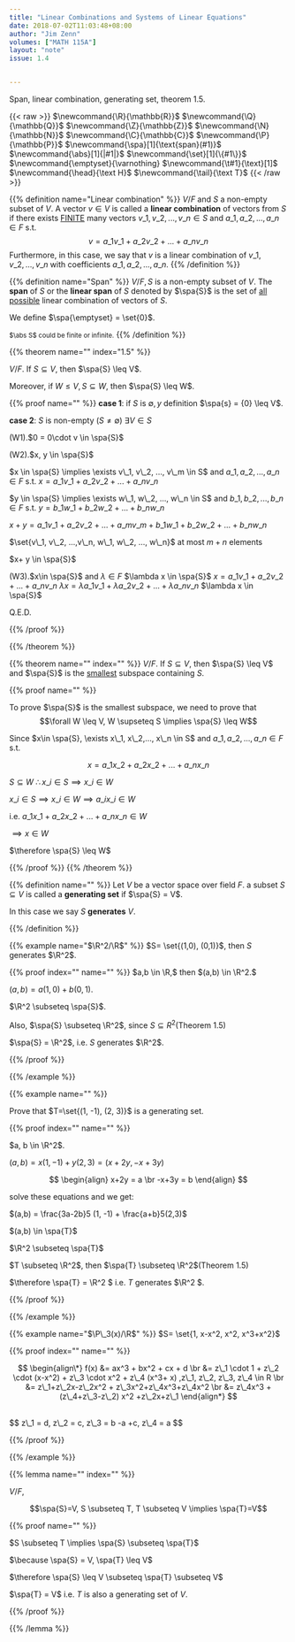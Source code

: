 ```yaml
---
title: "Linear Combinations and Systems of Linear Equations"
date: 2018-07-02T11:03:48+08:00
author: "Jim Zenn"
volumes: ["MATH 115A"]
layout: "note"
issue: 1.4


---
```


Span, linear combination, generating set, theorem 1.5.

<!--more-->

<div class="latex-macros">
  {{< raw >}}
    $\newcommand{\R}{\mathbb{R}}$
    $\newcommand{\Q}{\mathbb{Q}}$
    $\newcommand{\Z}{\mathbb{Z}}$
    $\newcommand{\N}{\mathbb{N}}$
    $\newcommand{\C}{\mathbb{C}}$
    $\newcommand{\P}{\mathbb{P}}$
    $\newcommand{\spa}[1]{\text{span}(#1)}$
    $\newcommand{\abs}[1]{|#1|}$
    $\newcommand{\set}[1]{\{#1\}}$
    $\newcommand{\emptyset}{\varnothing}
    $\newcommand{\t#1}{\text}[1]$
    $\newcommand{\head}{\text H}$
    $\newcommand{\tail}{\text T}$
  {{< /raw >}}
</div>


{{% definition name="Linear combination" %}}
$V/F$ and $S$ a non-empty subset of $V$. A vector $v \in V$ is called a **linear combination** of vectors from $S$ if there exists <u>FINITE</u> many vectors $v\_1, v\_2, ..., v\_n \in S$ and $a\_1, a\_2, ..., a\_n \in F$ s.t. $$v = a\_1v\_1 + a\_2v\_2 + ... + a\_nv\_n$$
Furthermore, in this case, we say that $v$ is a linear combination of $v\_1, v\_2, ..., v\_n$ with coefficients $a\_1, a\_2, ..., a\_n$.
{{% /definition %}}

{{% definition name="Span" %}}
$V/F, S$ is a non-empty subset of $V$.
The **span** of $S$ or the **linear span** of $S$ denoted by $\spa{S}$ is the set of <u>all possible</u> linear combination of vectors of $S$.

We define $\spa{\emptyset} = \set{0}$.

<small>$\abs S$ could be finite or infinite.</small>
{{% /definition %}}

{{% theorem name="" index="1.5" %}}

$V/F$. If $S \subseteq V$, then $\spa{S} \leq V$.

Moreover, if $W \leq V, S\subseteq W$, then $\spa{S} \leq W$.

{{% proof name="" %}}
**case 1**:
if $S$ is $\emptyset, y$ definition $\spa{s} = {0} \leq V$.

**case 2**:
$S$ is non-empty $(S \neq \emptyset)$
$\exists V \in S$

(W1).$0 = 0\cdot v \in \spa{S}$

(W2).$x, y \in \spa{S}$

$x \in \spa{S} \implies \exists v\_1, v\_2, ..., v\_m \in S$ and $a\_1, a\_2, ..., a\_n \in F$ s.t.
$x = a\_1v\_1 + a\_2v\_2 + ... + a\_nv\_n$


$y \in \spa{S} \implies \exists w\_1, w\_2, ..., w\_n \in S$ and $b\_1, b\_2, ..., b\_n \in F$ s.t.
$y = b\_1w\_1 + b\_2w\_2 + ... + b\_nw\_n$

$x + y = a\_1v\_1 + a\_2v\_2 + ... + a\_mv\_m + b\_1w\_1 + b\_2w\_2 + ... + b\_nw\_n$

$\set{v\_1, v\_2, ...,v\_n, w\_1, w\_2, ..., w\_n}$ at most $m+n$ elements

$x+ y \in \spa{S}$

(W3).$x\in \spa{S}$ and $\lambda \in F$
$\lambda x \in \spa{S}$
$x = a\_1v\_1 + a\_2v\_2 + ... + a\_nv\_n$
$\lambda x = \lambda a\_1v\_1 + \lambda a\_2v\_2 + ... + \lambda a\_nv\_n$
$\lambda x \in \spa{S}$

Q.E.D.

{{% /proof %}}

{{% /theorem %}}

{{% theorem name="" index="" %}}
$V/F$. If $S \subseteq V$, then $\spa{S} \leq V$ and $\spa{S}$ is the <u>smallest</u> subspace containing $S$.

{{% proof name="" %}}

To prove $\spa{S}$ is the smallest subspace, we need to prove that $$\forall W \leq V, W \supseteq S \implies \spa{S} \leq W$$

Since $x\in \spa{S}, \exists x\_1, x\_2,..., x\_n \in S$ and $a\_1, a\_2, ..., a\_n \in F$ s.t.

$$x = a\_1x\_2 + a\_2x\_2 + ... + a\_nx\_n$$

$S\subseteq W$
$\therefore x\_i \in S \implies x\_i \in W$

$x\_i \in S \implies x\_i \in W \implies a\_ix\_i \in W$

i.e. $a\_1x\_1 + a\_2x\_2 + ... + a\_nx\_n \in W$

$\implies x\in W$

$\therefore \spa{S} \leq W$

{{% /proof %}}
{{% /theorem %}}


{{% definition name="" %}}
Let $V$ be a vector space over field $F$. a subset $S \subseteq V$ is called a **generating set** if $\spa{S} = V$.

In this case we say $S$ **generates** $V$.

{{% /definition %}}

{{% example name="$\R^2/\R$" %}}
$S= \set{(1,0), (0,1)}$, then $S$ generates $\R^2$.

{{% proof index="" name="" %}}
$a,b \in \R,$ then $(a,b) \in \R^2.$

$(a, b) = a(1,0) + b(0,1).$

$\R^2 \subseteq \spa{S}$.

Also, $\spa{S} \subseteq \R^2$, since $S \subseteq R^2$(Theorem 1.5)

$\spa{S} = \R^2$, i.e. $S$ generates $\R^2$.

{{% /proof %}}


{{% /example %}}

{{% example name="" %}}

Prove that $T=\set{(1, -1), (2, 3)}$ is a generating set.

{{% proof index="" name="" %}}

$a, b \in \R^2$.

$(a,b) = x(1, -1) + y (2,3) = (x+2y, -x+ 3y)$

$$
\begin{align}
x+2y = a \br
-x+3y = b
\end{align}
$$

solve these equations and we get:

$(a,b) = \frac{3a-2b}5 (1, -1) + \frac{a+b}5(2,3)$

$(a,b) \in \spa{T}$

$\R^2 \subseteq \spa{T}$

$T \subseteq \R^2$, then $\spa{T} \subseteq \R^2$(Theorem 1.5)

$\therefore \spa{T} = \R^2 $ i.e. $T$ generates $\R^2 $.

{{% /proof %}}


{{% /example %}}

{{% example name="$\P\_3(x)/\R$" %}}
$S= \set{1, x-x^2, x^2, x^3+x^2}$

{{% proof index="" name="" %}}

$$
\begin{align\*}
f(x) &= ax^3 + bx^2 + cx + d \br
&= z\_1 \cdot 1 + z\_2 \cdot (x-x^2) + z\_3 \cdot x^2 + z\_4 (x^3+  x) ,z\_1, z\_2, z\_3, z\_4 \in R \br
&= z\_1+z\_2x-z\_2x^2 + z\_3x^2+z\_4x^3+z\_4x^2 \br
&= z\_4x^3 + (z\_4+z\_3-z\_2) x^2 +z\_2x+z\_1
\end{align*}
$$

<br>
$$
z\_1 = d,
z\_2 = c,
z\_3 = b -a +c,
z\_4 = a
$$

{{% /proof %}}

{{% /example %}}


{{% lemma name="" index="" %}}

$V / F$,

$$\spa{S}=V, S \subseteq T, T \subseteq V \implies \spa{T}=V$$

{{% proof name="" %}}

$S \subseteq T \implies \spa{S} \subseteq \spa{T}$

$\because \spa{S} = V, \spa{T} \leq V$

$\therefore \spa{S} \leq V \subseteq \spa{T} \subseteq V$

$\spa{T} = V$ i.e. $T$ is also a generating set of $V$.

{{% /proof %}}

{{% /lemma %}}
